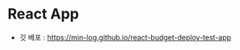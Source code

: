 # React App

- 깃 베포 : <a href="https://min-log.github.io/react-budget-deploy-test-app/" target="_blank">https://min-log.github.io/react-budget-deploy-test-app</a>

